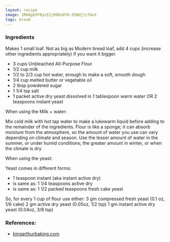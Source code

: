 ```yaml
---
layout: recipe
image: 1R0dgk5F0yzI2jH9Ds07O-dSBdjtcTmut
tags: bread
---
```


### Ingredients

Makes 1 small loaf. Not as big as Modern bread loaf, add 4 cups (increase other ingredients appropriately) if you want it bigger.

- 3 cups Unbleached All-Purpose Flour
- 1/2 cup milk
- 1/2 to 2/3 cup hot water, enough to make a soft, smooth dough
- 1/4 cup melted butter or vegetable oil
- 2 tbsp powdered sugar
- 1 1/4 tsp salt
- 1 packet active dry yeast dissolved in 1 tablespoon warm water OR 2 teaspoons instant yeast

When using the Milk + water:

Mix cold milk with hot tap water to make a lukewarm liquid before adding to the remainder of the ingredients. Flour is like a sponge; it can absorb moisture from the atmosphere, so the amount of water you use can vary depending on climate and season. Use the lesser amount of water in the summer, or under humid conditions; the greater amount in winter, or when the climate is dry

When using the yeast:

Yeast comes in different forms:

- 1 teaspoon instant (aka instant active dry)
- is same as: 1 1/4 teaspoons active dry
- is same as: 1 1/2 packed teaspoons fresh cake yeast

So, for every 1 cup of flour use either:
3 gm compressed fresh yeast (0.1 oz, 1/6 cake)
2 gm active dry yeast (0.05oz, 1/2 tsp)
1 gm instant active dry yeast (0.04oz, 3/8 tsp)

### References:

- [kingarthurbaking.com](https://www.kingarthurbaking.com/recipes/classic-sandwich-bread-recipe)
